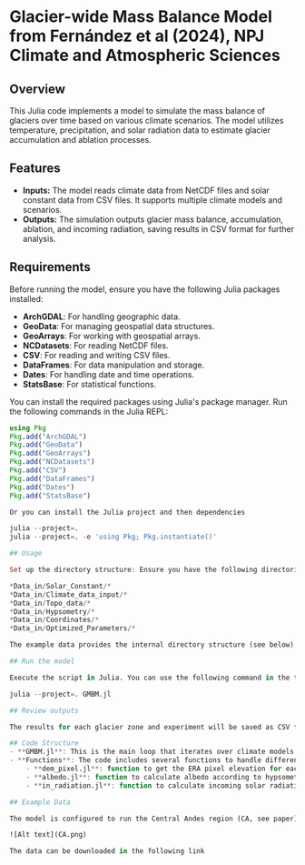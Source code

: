 # Glacier-wide Mass Balance Model from Fernández et al (2024), NPJ Climate and Atmospheric Sciences

## Overview

This Julia code implements a model to simulate the mass balance of glaciers over time based on various climate scenarios. The model utilizes temperature, precipitation, and solar radiation data to estimate glacier accumulation and ablation processes.

## Features

- **Inputs:** The model reads climate data from NetCDF files and solar constant data from CSV files. It supports multiple climate models and scenarios.
- **Outputs:** The simulation outputs glacier mass balance, accumulation, ablation, and incoming radiation, saving results in CSV format for further analysis.

## Requirements

Before running the model, ensure you have the following Julia packages installed:

- **ArchGDAL**: For handling geographic data.
- **GeoData**: For managing geospatial data structures.
- **GeoArrays**: For working with geospatial arrays.
- **NCDatasets**: For reading NetCDF files.
- **CSV**: For reading and writing CSV files.
- **DataFrames**: For data manipulation and storage.
- **Dates**: For handling date and time operations.
- **StatsBase**: For statistical functions.

You can install the required packages using Julia's package manager. Run the following commands in the Julia REPL:

```julia
using Pkg
Pkg.add("ArchGDAL")
Pkg.add("GeoData")
Pkg.add("GeoArrays")
Pkg.add("NCDatasets")
Pkg.add("CSV")
Pkg.add("DataFrames")
Pkg.add("Dates")
Pkg.add("StatsBase")

Or you can install the Julia project and then dependencies

julia --project=.
julia --project=. -e 'using Pkg; Pkg.instantiate()'

## Usage

Set up the directory structure: Ensure you have the following directories with the required data files:

*Data_in/Solar_Constant/*
*Data_in/Climate_data_input/*
*Data_in/Topo_data/*
*Data_in/Hypsometry/*
*Data_in/Coordinates/*
*Data_in/Optimized_Parameters/*

The example data provides the internal directory structure (see below)

## Run the model

Execute the script in Julia. You can use the following command in the terminal:

julia --project=. GMBM.jl

## Review outputs

The results for each glacier zone and experiment will be saved as CSV files in the *Data_out/* directory

## Code Structure
- **GMBM.jl**: This is the main loop that iterates over climate models and experiments, extracting data and performing calculations for each glacier.
- **Functions**: The code includes several functions to handle different parts of the simulation, such as calculating incoming radiation and albedo:
	- **dem_pixel.jl**: function to get the ERA pixel elevation for each glacier.
	- **albedo.jl**: function to calculate albedo according to hypsometry.
	- **in_radiation.jl**: function to calculate incoming solar radiation

## Example Data

The model is configured to run the Central Andes region (CA, see paper) as an example

![Alt text](CA.png)

The data can be downloaded in the following link
